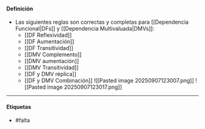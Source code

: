 #### Definición
- Las siguientes reglas son correctas y completas para [[Dependencia Funcional|DFs]] y [[Dependencia Multivaluada|DMVs]]:
	- [[DF Reflexividad]]
	- [[DF Aumentación]]
	- [[DF Transitividad]]
	- [[DMV Complemento]]
	- [[DMV aumentación]]
	- [[DMV Transitividad]]
	- [[DF y DMV réplica]]
	- [[DF y DMV Combinación]]
![[Pasted image 20250907123007.png]]
![[Pasted image 20250907123017.png]]
***
#### Etiquetas
- #falta 